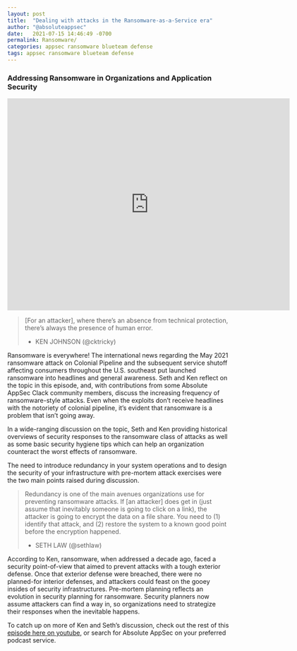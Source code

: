 ```yaml
---
layout: post
title:  "Dealing with attacks in the Ransomware-as-a-Service era"
author: "@absoluteappsec"
date:   2021-07-15 14:46:49 -0700
permalink: Ransomware/
categories: appsec ransomware blueteam defense
tags: appsec ransomware blueteam defense
---
```

### Addressing Ransomware in Organizations and Application Security

<iframe src='https://www.youtube-nocookie.com/embed/Pv7twtQxB6Y' frameborder='0' width='640' height='480' allowfullscreen></iframe>

> [For an attacker], where there’s an absence from technical protection, there’s always the presence of human error.
>
> - KEN JOHNSON (@cktricky)

Ransomware is everywhere! The international news regarding the May 2021 ransomware attack on Colonial Pipeline and the subsequent service shutoff affecting consumers throughout the U.S. southeast put launched ransomware into headlines and general awareness. Seth and Ken reflect on the topic in this episode, and, with contributions from some Absolute AppSec Clack community members, discuss the increasing frequency of ransomware-style attacks. Even when the exploits don’t receive headlines with the notoriety of colonial pipeline, it’s evident that ransomware is a problem that isn’t going away.

In a wide-ranging discussion on the topic, Seth and Ken providing historical overviews of security responses to the ransomware class of attacks as well as some basic security hygiene tips which can help an organization counteract the worst effects of ransomware.

The need to introduce redundancy in your system operations and to design the security of your infrastructure with pre-mortem attack exercises were the two main points raised during discussion.

>Redundancy is one of the main avenues organizations use for preventing ransomware attacks. If [an attacker] does get in (just assume that inevitably someone is going to click on a link), the attacker is going to encrypt the data on a file share. You need to (1) identify that attack, and (2) restore the system to a known good point before the encryption happened.
>
> - SETH LAW (@sethlaw)
</blockquote>

According to Ken, ransomware, when addressed a decade ago, faced a security point-of-view that aimed to prevent attacks with a tough exterior defense. Once that exterior defense were breached, there were no planned-for interior defenses, and attackers could feast on the gooey insides of security infrastructures. Pre-mortem planning reflects an evolution in security planning for ransomware. Security planners now assume attackers can find a way in, so organizations need to strategize their responses when the inevitable happens.

To catch up on more of Ken and Seth’s discussion, check out the rest of this [episode here on youtube](https://www.youtube.com/watch?v=pKNdvUcpiYY), or search for Absolute AppSec on your preferred podcast service.
